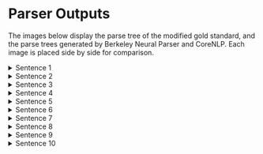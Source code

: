 # Parser Outputs

The images below display the parse tree of the modified gold standard, and the parse trees generated by Berkeley Neural Parser and CoreNLP. Each image is placed side by side for comparison.

<details>
<summary>Sentence 1</summary>
<div style="display: flex; justify-content: space-around; align-items: center;">
    <div style="text-align: center;">
        <img src="modified_gold/tree_drawings/sentence_1.svg" alt="Gold Standard" width="300"/>
        <p>Gold Standard</p>
    </div>
    <div style="text-align: center;">
        <img src="benepar/tree_drawings/sentence_1.svg" alt="Berkeley Neural Parser" width="300"/>
        <p>Berkeley Neural Parser</p>
    </div>
    <div style="text-align: center;">
        <img src="corenlp/tree_drawings/sentence_1.svg" alt="CoreNLP" width="300"/>
        <p>CoreNLP</p>
    </div>
</div>
</details>

<details>
<summary>Sentence 2</summary>
<div style="display: flex; justify-content: space-around; align-items: center;">
    <div style="text-align: center;">
        <img src="modified_gold/tree_drawings/sentence_2.svg" alt="Gold Standard" width="300"/>
        <p>Gold Standard</p>
    </div>
    <div style="text-align: center;">
        <img src="benepar/tree_drawings/sentence_2.svg" alt="Berkeley Neural Parser" width="300"/>
        <p>Berkeley Neural Parser</p>
    </div>
    <div style="text-align: center;">
        <img src="corenlp/tree_drawings/sentence_2.svg" alt="CoreNLP" width="300"/>
        <p>CoreNLP</p>
    </div>
</div>
</details>

<details>
<summary>Sentence 3</summary>
<div style="display: flex; justify-content: space-around; align-items: center;">
    <div style="text-align: center;">
        <img src="modified_gold/tree_drawings/sentence_3.svg" alt="Gold Standard" width="300"/>
        <p>Gold Standard</p>
    </div>
    <div style="text-align: center;">
        <img src="benepar/tree_drawings/sentence_3.svg" alt="Berkeley Neural Parser" width="300"/>
        <p>Berkeley Neural Parser</p>
    </div>
    <div style="text-align: center;">
        <img src="corenlp/tree_drawings/sentence_3.svg" alt="CoreNLP" width="300"/>
        <p>CoreNLP</p>
    </div>
</div>
</details>

<details>
<summary>Sentence 4</summary>
<div style="display: flex; justify-content: space-around; align-items: center;">
    <div style="text-align: center;">
        <img src="modified_gold/tree_drawings/sentence_4.svg" alt="Gold Standard" width="300"/>
        <p>Gold Standard</p>
    </div>
    <div style="text-align: center;">
        <img src="benepar/tree_drawings/sentence_4.svg" alt="Berkeley Neural Parser" width="300"/>
        <p>Berkeley Neural Parser</p>
    </div>
    <div style="text-align: center;">
        <img src="corenlp/tree_drawings/sentence_4.svg" alt="CoreNLP" width="300"/>
        <p>CoreNLP</p>
    </div>
</div>
</details>

<details>
<summary>Sentence 5</summary>
<div style="display: flex; justify-content: space-around; align-items: center;">
    <div style="text-align: center;">
        <img src="modified_gold/tree_drawings/sentence_5.svg" alt="Gold Standard" width="300"/>
        <p>Gold Standard</p>
    </div>
    <div style="text-align: center;">
        <img src="benepar/tree_drawings/sentence_5.svg" alt="Berkeley Neural Parser" width="300"/>
        <p>Berkeley Neural Parser</p>
    </div>
    <div style="text-align: center;">
        <img src="corenlp/tree_drawings/sentence_5.svg" alt="CoreNLP" width="300"/>
        <p>CoreNLP</p>
    </div>
</div>
</details>

<details>
<summary>Sentence 6</summary>
<div style="display: flex; justify-content: space-around; align-items: center;">
    <div style="text-align: center;">
        <img src="modified_gold/tree_drawings/sentence_6.svg" alt="Gold Standard" width="300"/>
        <p>Gold Standard</p>
    </div>
    <div style="text-align: center;">
        <img src="benepar/tree_drawings/sentence_6.svg" alt="Berkeley Neural Parser" width="300"/>
        <p>Berkeley Neural Parser</p>
    </div>
    <div style="text-align: center;">
        <img src="corenlp/tree_drawings/sentence_6.svg" alt="CoreNLP" width="300"/>
        <p>CoreNLP</p>
    </div>
</div>
</details>

<details>
<summary>Sentence 7</summary>
<div style="display: flex; justify-content: space-around; align-items: center;">
    <div style="text-align: center;">
        <img src="modified_gold/tree_drawings/sentence_7.svg" alt="Gold Standard" width="300"/>
        <p>Gold Standard</p>
    </div>
    <div style="text-align: center;">
        <img src="benepar/tree_drawings/sentence_7.svg" alt="Berkeley Neural Parser" width="300"/>
        <p>Berkeley Neural Parser</p>
    </div>
    <div style="text-align: center;">
        <img src="corenlp/tree_drawings/sentence_7.svg" alt="CoreNLP" width="300"/>
        <p>CoreNLP</p>
    </div>
</div>
</details>

<details>
<summary>Sentence 8</summary>
<div style="display: flex; justify-content: space-around; align-items: center;">
    <div style="text-align: center;">
        <img src="modified_gold/tree_drawings/sentence_8.svg" alt="Gold Standard" width="300"/>
        <p>Gold Standard</p>
    </div>
    <div style="text-align: center;">
        <img src="benepar/tree_drawings/sentence_8.svg" alt="Berkeley Neural Parser" width="300"/>
        <p>Berkeley Neural Parser</p>
    </div>
    <div style="text-align: center;">
        <img src="corenlp/tree_drawings/sentence_8.svg" alt="CoreNLP" width="300"/>
        <p>CoreNLP</p>
    </div>
</div>
</details>

<details>
<summary>Sentence 9</summary>
<div style="display: flex; justify-content: space-around; align-items: center;">
    <div style="text-align: center;">
        <img src="modified_gold/tree_drawings/sentence_9.svg" alt="Gold Standard" width="300"/>
        <p>Gold Standard</p>
    </div>
    <div style="text-align: center;">
        <img src="benepar/tree_drawings/sentence_9.svg" alt="Berkeley Neural Parser" width="300"/>
        <p>Berkeley Neural Parser</p>
    </div>
    <div style="text-align: center;">
        <img src="corenlp/tree_drawings/sentence_9.svg" alt="CoreNLP" width="300"/>
        <p>CoreNLP</p>
    </div>
</div>
</details>

<details>
<summary>Sentence 10</summary>
<div style="display: flex; justify-content: space-around; align-items: center;">
    <div style="text-align: center;">
        <img src="modified_gold/tree_drawings/sentence_10.svg" alt="Gold Standard" width="300"/>
        <p>Gold Standard</p>
    </div>
    <div style="text-align: center;">
        <img src="benepar/tree_drawings/sentence_10.svg" alt="Berkeley Neural Parser" width="300"/>
        <p>Berkeley Neural Parser</p>
    </div>
    <div style="text-align: center;">
        <img src="corenlp/tree_drawings/sentence_10.svg" alt="CoreNLP" width="300"/>
        <p>CoreNLP</p>
    </div>
</div>
</details>
